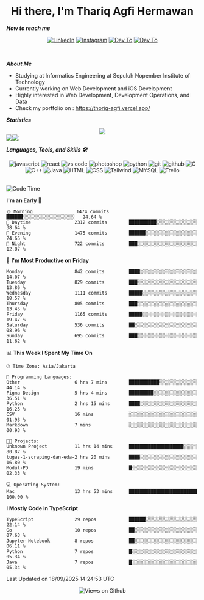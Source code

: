 <div align="center">
  <h1>Hi there, I'm Thariq Agfi Hermawan</h1>
</div>


***How to reach me***
<p align='center'>
   <a href="https://www.linkedin.com/in/thariqagfihermawan" target="_blank"><img src="https://img.shields.io/badge/LinkedIn-0077B5?style=for-the-badge&logo=linkedin&logoColor=white" alt="LinkedIn"></a>
   <a href="https://www.instagram.com/thoriqagfi" target="_blank"><img src="https://img.shields.io/badge/Instagram-E4405F?style=for-the-badge&logo=instagram&logoColor=white" alt="Instagram"></a>
   <a href="https://medium.com/@thoriq.aghfi60" target="_blank"><img src="https://img.shields.io/badge/Medium-12100E?style=for-the-badge&logo=medium&logoColor=white" alt="Dev To"></a>
   <a href="https://linktr.ee/thoriqagfi" target="_blank"><img src="https://img.shields.io/badge/linktree-1de9b6?style=for-the-badge&logo=linktree&logoColor=white" alt="Dev To"></a>
</p>

<br>

***About Me***
- Studying at Informatics Engineering at Sepuluh Nopember Institute of Technology
- Currently working on Web Development and iOS Development
- Highly interested in Web Development, Development Operations, and Data
- Check my portfolio on : https://thoriq-agfi.vercel.app/

***Statistics***

<!-- [![GitHub Streak](http://github-readme-streak-stats.herokuapp.com?user=thoriqagfi&theme=dark)](https://git.io/streak-stats) -->

<div align="center">
  <img src="http://github-readme-streak-stats.herokuapp.com?user=thoriqagfi&theme=chartreuse-dark"/>
</div>

<div align="center">
  <div style="display: flex;">
    <img src="https://github-readme-stats.vercel.app/api/top-langs/?username=thoriqagfi&layout=compact&theme=chartreuse-dark&langs_count=8" />
    <img src="https://github-readme-stats.vercel.app/api?username=thoriqagfi&show_icons=true&theme=chartreuse-dark"/>
  </div>
</div>

<!-- [![Top Langs](https://github-readme-stats.vercel.app/api/top-langs/?username=thoriqagfi&layout=compact&&theme=chartreuse-dark&langs_count=8)](https://github.com/thoriqagfi)
< ![Agfi's GitHub stats](https://github-readme-stats.vercel.app/api?username=thoriqagfi&show_icons=true&theme=chartreuse-dark) -->

***Languages, Tools, and Skills 🛠***

  <div align="center">
    <img src="https://img.shields.io/badge/JavaScript-F7DF1E?style=for-the-badge&logo=javascript&logoColor=black" alt="javascript" />
    <img src="https://img.shields.io/badge/React-61DAFB?style=for-the-badge&logo=react&logoColor=black" alt="react" />
    <img src="https://img.shields.io/badge/vs%20code-007ACC?style=for-the-badge&logo=visual%20studio%20code&logoColor=white" alt="vs code" />
    <img src="https://img.shields.io/badge/adobe%20photoshop-31A8FF?style=for-the-badge&logo=adobe%20photoshop&logoColor=white" alt="photoshop" />
    <img src="https://img.shields.io/badge/python-3776AB?style=for-the-badge&logo=python&logoColor=white" alt="python" />
    <img src="https://img.shields.io/badge/Git-F05032?style=for-the-badge&logo=git&logoColor=white" alt="git" />
    <img src="https://img.shields.io/badge/GitHub-100000?style=for-the-badge&logo=github&logoColor=white" alt="github" />
    <img src="https://img.shields.io/badge/c-%2300599C.svg?style=for-the-badge&logo=c&logoColor=white" alt="C" />
    <img src="https://img.shields.io/badge/c++-%2300599C.svg?style=for-the-badge&logo=c%2B%2B&logoColor=white" alt="C++" />
    <img src="https://img.shields.io/badge/Java-ED8B00?style=for-the-badge&logo=java&logoColor=white" alt="Java"/>
    <img src="https://img.shields.io/badge/HTML5-E34F26?style=for-the-badge&logo=html5&logoColor=white" alt="HTML" />
    <img src="https://img.shields.io/badge/CSS-239120?&style=for-the-badge&logo=css3&logoColor=white" alt ="CSS" />
    <img src="https://img.shields.io/badge/tailwindcss-%2338B2AC.svg?style=for-the-badge&logo=tailwind-css&logoColor=white" alt="Tailwind" />
    <img src="https://img.shields.io/badge/MySQL-00000F?style=for-the-badge&logo=mysql&logoColor=white" alt="MYSQL" />
    <img src="https://img.shields.io/badge/Trello-%23026AA7.svg?style=for-the-badge&logo=Trello&logoColor=white" alt="Trello" />
  </div><br>

<!--START_SECTION:waka-->
![Code Time](http://img.shields.io/badge/Code%20Time-1%2C468%20hrs%2023%20mins-blue)

**I'm an Early 🐤** 

```text
🌞 Morning                1474 commits        ██████░░░░░░░░░░░░░░░░░░░   24.64 % 
🌆 Daytime                2312 commits        ██████████░░░░░░░░░░░░░░░   38.64 % 
🌃 Evening                1475 commits        ██████░░░░░░░░░░░░░░░░░░░   24.65 % 
🌙 Night                  722 commits         ███░░░░░░░░░░░░░░░░░░░░░░   12.07 % 
```
📅 **I'm Most Productive on Friday** 

```text
Monday                   842 commits         ████░░░░░░░░░░░░░░░░░░░░░   14.07 % 
Tuesday                  829 commits         ███░░░░░░░░░░░░░░░░░░░░░░   13.86 % 
Wednesday                1111 commits        █████░░░░░░░░░░░░░░░░░░░░   18.57 % 
Thursday                 805 commits         ███░░░░░░░░░░░░░░░░░░░░░░   13.45 % 
Friday                   1165 commits        █████░░░░░░░░░░░░░░░░░░░░   19.47 % 
Saturday                 536 commits         ██░░░░░░░░░░░░░░░░░░░░░░░   08.96 % 
Sunday                   695 commits         ███░░░░░░░░░░░░░░░░░░░░░░   11.62 % 
```


📊 **This Week I Spent My Time On** 

```text
🕑︎ Time Zone: Asia/Jakarta

💬 Programming Languages: 
Other                    6 hrs 7 mins        ███████████░░░░░░░░░░░░░░   44.14 % 
Figma Design             5 hrs 4 mins        █████████░░░░░░░░░░░░░░░░   36.51 % 
Python                   2 hrs 15 mins       ████░░░░░░░░░░░░░░░░░░░░░   16.25 % 
CSV                      16 mins             ░░░░░░░░░░░░░░░░░░░░░░░░░   01.93 % 
Markdown                 7 mins              ░░░░░░░░░░░░░░░░░░░░░░░░░   00.93 % 

🐱‍💻 Projects: 
Unknown Project          11 hrs 14 mins      ████████████████████░░░░░   80.87 % 
tugas-1-scraping-dan-eda-2 hrs 20 mins       ████░░░░░░░░░░░░░░░░░░░░░   16.80 % 
Modul-PD                 19 mins             █░░░░░░░░░░░░░░░░░░░░░░░░   02.33 % 

💻 Operating System: 
Mac                      13 hrs 53 mins      █████████████████████████   100.00 % 
```

**I Mostly Code in TypeScript** 

```text
TypeScript               29 repos            ██████░░░░░░░░░░░░░░░░░░░   22.14 % 
Go                       10 repos            ██░░░░░░░░░░░░░░░░░░░░░░░   07.63 % 
Jupyter Notebook         8 repos             ██░░░░░░░░░░░░░░░░░░░░░░░   06.11 % 
Python                   7 repos             █░░░░░░░░░░░░░░░░░░░░░░░░   05.34 % 
Java                     7 repos             █░░░░░░░░░░░░░░░░░░░░░░░░   05.34 % 
```




 Last Updated on 18/09/2025 14:24:53 UTC
<!--END_SECTION:waka-->

<div align="center">
<img src="https://komarev.com/ghpvc/?username=thoriqagfi&color=blue" alt="Views on Github" />
</div>
